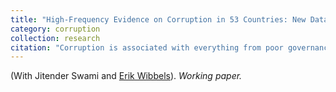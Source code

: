 ```yaml
---
title: "High-Frequency Evidence on Corruption in 53 Countries: New Data from the MLP Project."
category: corruption
collection: research
citation: "Corruption is associated with everything from poor governance outcomes and low-quality public services to poor economic growth and political instability. Corruption can have negative effects on civic space as it reduces political participation and generalized trust. However, corruption scandals have also motivated powerful protest movements and civic action in countries as diverse as Brazil, Guatemala and Moldova in recent years. Despite the centrality of corruption scandals to civic space dynamics in many countries, our capacity to understand when, why and where corruption elicits civic responses is sharply limited by constraints inherent in standard corruption data. Most such data, whether in the form of expert (e.g., Transparency International's Corruption Perceptions Index) or citizen (e.g., Afrobarometer) surveys, provide annual snapshots that preclude answering key questions such as: When do corruption scandals evoke protests, civic activism, legal changes and/or the collapse of governments? And what are the implications of corruption for the evolution of civic space more generally? In this project we introduce a new big data approach to measuring corruption that allows researchers and analysts to address these kinds of questions. Our corruption measure relies on the Machine Learning for Peace project's infrastructure, which has collected and classified over 90 millions articles published by international and local newspapers every day from 2012 until last month for nearly 60 countries. By measuring the share of monthly news reporting on corruption, we provide data on its salience. This measure does a good job of identifying corruption scandals and provides a tool for monitoring corruption in near real-time. To elucidate one potential use of the data, we analyze the relationship between corruption scandals and anti-corruption protests across 53 countries. We complement the cross-national evidence with case studies of Guatemala and Ghana, two cases with relatively high incidences of corruption, but where civic responses have varied a lot."
---
```


(With Jitender Swami and [Erik Wibbels](https://web.sas.upenn.edu/ewibbels/)). *Working paper.*
